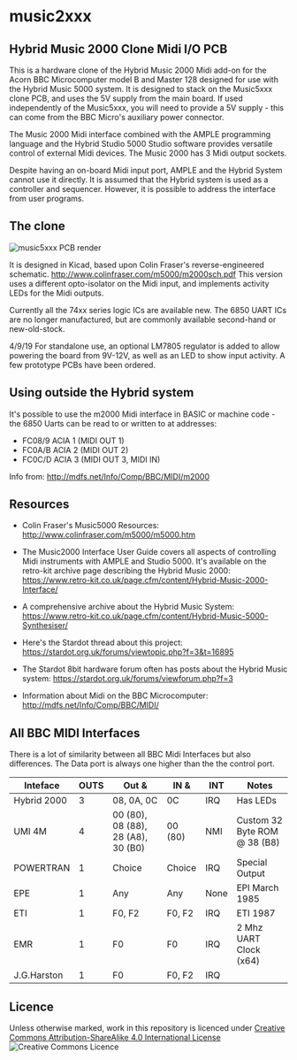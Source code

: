 # music2xxx
## Hybrid Music 2000 Clone Midi I/O PCB

This is a hardware clone of the Hybrid Music 2000 Midi add-on for the Acorn BBC Microcomputer model B and Master 128 designed for use with the Hybrid Music 5000 system. It is designed to stack on the Music5xxx clone PCB, and uses the 5V supply from the main board. If used independently of the Music5xxx, you will need to provide a 5V supply - this can come from the BBC Micro's auxiliary power connector.

The Music 2000 Midi interface combined with the AMPLE programming language and the Hybrid Studio 5000 Studio software provides versatile control of external Midi devices. The Music 2000 has 3 Midi output sockets.

Despite having an on-board Midi input port, AMPLE and the Hybrid System cannot use it directly. It is assumed that the Hybrid system is used as a controller and sequencer. However, it is possible to address the interface from user programs.

## The clone
![music5xxx PCB render](https://github.com/jasonl-beeb/music2xxx/raw/master/images/music2xxx-render.png)

It is designed in Kicad, based upon Colin Fraser's reverse-engineered schematic. http://www.colinfraser.com/m5000/m2000sch.pdf This version uses a different opto-isolator on the Midi input, and implements activity LEDs for the Midi outputs. 

Currently all the 74xx series logic ICs are available new. The 6850 UART ICs are no longer manufactured, but are commonly available second-hand or new-old-stock. 

4/9/19 For standalone use, an optional LM7805 regulator is added to allow powering the board from 9V-12V, as well as an LED to show input activity. A few prototype PCBs have been ordered.

## Using outside the Hybrid system

It's possible to use the m2000 Midi interface in BASIC or machine code - the 6850 Uarts can be read to or written to at addresses: 

* FC08/9 ACIA 1 (MIDI OUT 1)
* FC0A/B ACIA 2 (MIDI OUT 2)
* FC0C/D ACIA 3 (MIDI OUT 3, MIDI IN)

Info from: http://mdfs.net/Info/Comp/BBC/MIDI/m2000

## Resources

* Colin Fraser's Music5000 Resources: http://www.colinfraser.com/m5000/m5000.htm

* The Music2000 Interface User Guide covers all aspects of controlling Midi instruments with AMPLE and Studio 5000. It's available on the retro-kit archive page describing the Hybrid Music 2000: https://www.retro-kit.co.uk/page.cfm/content/Hybrid-Music-2000-Interface/

* A comprehensive archive about the Hybrid Music System: https://www.retro-kit.co.uk/page.cfm/content/Hybrid-Music-5000-Synthesiser/

* Here's the Stardot thread about this project: https://stardot.org.uk/forums/viewtopic.php?f=3&t=16895

* The Stardot 8bit hardware forum often has posts about the Hybrid Music system: https://stardot.org.uk/forums/viewforum.php?f=3

* Information about Midi on the BBC Microcomputer: http://mdfs.net/Info/Comp/BBC/MIDI/

## All BBC MIDI Interfaces

There is a lot of similarity between all BBC Midi Interfaces but also differences. The Data port is always one higher than the the control port.

| Inteface  | OUTS | Out &          | IN &   | INT  |Notes |
| ----------| -----| ---------------| -------| -----| -----| 
| Hybrid 2000 | 3  | 08, 0A, 0C     | 0C     | IRQ  | Has LEDs |
| UMI 4M      | 4  | 00 (80), 08 (88), 28 (A8), 30 (B0) | 00 (80) | NMI  | Custom 32 Byte ROM @ 38 (B8) |
| POWERTRAN   | 1  | Choice         | Choice | IRQ  | Special Output |
| EPE         | 1  | Any            | Any    | None | EPI March 1985 |
| ETI         | 1  | F0, F2         | F0, F2 | IRQ  | ETI 1987 |
| EMR         | 1  | F0             | F0     | IRQ  | 2 Mhz UART Clock (x64) |
| J.G.Harston | 1  | F0             | F0, F2 | IRQ  | |

## Licence

Unless otherwise marked, work in this repository is licenced under [Creative Commons Attribution-ShareAlike 4.0 International License](http://creativecommons.org/licenses/by-sa/4.0/)  ![Creative Commons Licence](https://i.creativecommons.org/l/by-sa/4.0/88x31.png)
